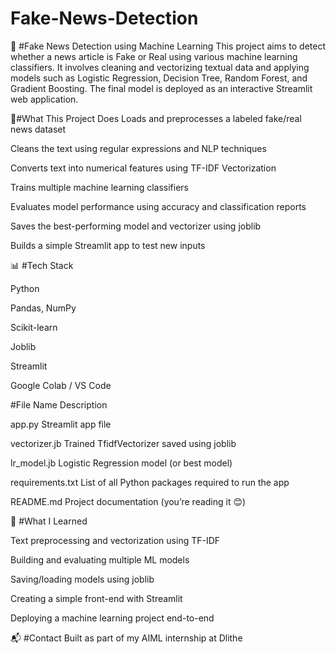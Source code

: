 # Fake-News-Detection
📰 #Fake News Detection using Machine Learning
This project aims to detect whether a news article is Fake or Real using various machine learning classifiers. It involves cleaning and vectorizing textual data and applying models such as Logistic Regression, Decision Tree, Random Forest, and Gradient Boosting. The final model is deployed as an interactive Streamlit web application.

🚀#What This Project Does
Loads and preprocesses a labeled fake/real news dataset

Cleans the text using regular expressions and NLP techniques

Converts text into numerical features using TF-IDF Vectorization

Trains multiple machine learning classifiers

Evaluates model performance using accuracy and classification reports

Saves the best-performing model and vectorizer using joblib

Builds a simple Streamlit app to test new inputs

📊 #Tech Stack

Python

Pandas, NumPy

Scikit-learn

Joblib

Streamlit

Google Colab / VS Code


#File Name	Description

app.py	Streamlit app file

vectorizer.jb	Trained TfidfVectorizer saved using joblib

lr_model.jb	Logistic Regression model (or best model)

requirements.txt	List of all Python packages required to run the app

README.md	Project documentation (you’re reading it 😊)

🧠 #What I Learned

Text preprocessing and vectorization using TF-IDF

Building and evaluating multiple ML models

Saving/loading models using joblib

Creating a simple front-end with Streamlit

Deploying a machine learning project end-to-end


📬 #Contact
Built as part of my AIML internship at Dlithe 


